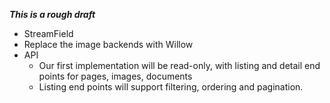 ***This is a rough draft***

* StreamField
* Replace the image backends with Willow
* API
    - Our first implementation will be read-only, with listing and detail end points for pages, images, documents 
    - Listing end points will support filtering, ordering and pagination.

